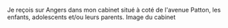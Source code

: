 ﻿Je reçois sur Angers dans mon cabinet situé à coté de l'avenue Patton, les enfants, adolescents et/ou leurs parents. 
Image du cabinet



